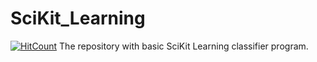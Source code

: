 # SciKit_Learning
[![HitCount](http://hits.dwyl.io/{InamdarAbid}/{SciKit_Learning}.svg)](http://hits.dwyl.io/{InamdarAbid}/{SciKit_Learning})
The repository with basic SciKit Learning classifier program.
